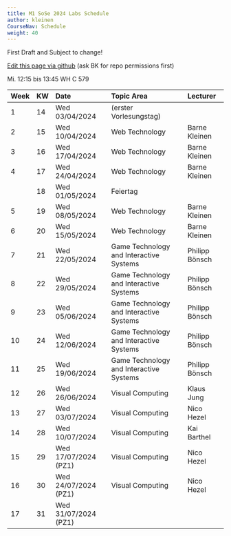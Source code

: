```yaml
---
title: M1 SoSe 2024 Labs Schedule
author: kleinen
CourseNav: Schedule
weight: 40
---
```


First Draft and Subject to change!

[Edit this page via github](https://github.com/bkleinen/bkleinen.github.io/blob/main/hugo/content/classes/ss2024/m1-web/schedule/index.md) (ask BK for repo permissions first)

Mi.	12:15 bis 13:45	 WH C 579

| Week | KW | Date                 | Topic Area                              | Lecturer       |
|:-----|:---|:---------------------|:----------------------------------------|:---------------|
| 1    | 14 | Wed 03/04/2024       | (erster Vorlesungstag)                  |                |
| 2    | 15 | Wed 10/04/2024       | Web Technology                          | Barne Kleinen  |
| 3    | 16 | Wed 17/04/2024       | Web Technology                          | Barne Kleinen  |
| 4    | 17 | Wed 24/04/2024       | Web Technology                          | Barne Kleinen  |
|      | 18 | Wed 01/05/2024       | Feiertag                                |                |
| 5    | 19 | Wed 08/05/2024       | Web Technology                          | Barne Kleinen  |
| 6    | 20 | Wed 15/05/2024       | Web Technology                          | Barne Kleinen  |
| 7    | 21 | Wed 22/05/2024       | Game Technology and Interactive Systems | Philipp Bönsch |
| 8    | 22 | Wed 29/05/2024       | Game Technology and Interactive Systems | Philipp Bönsch |
| 9    | 23 | Wed 05/06/2024       | Game Technology and Interactive Systems | Philipp Bönsch |
| 10   | 24 | Wed 12/06/2024       | Game Technology and Interactive Systems | Philipp Bönsch |
| 11   | 25 | Wed 19/06/2024       | Game Technology and Interactive Systems | Philipp Bönsch |
| 12   | 26 | Wed 26/06/2024       | Visual Computing                        | Klaus Jung     |
| 13   | 27 | Wed 03/07/2024       | Visual Computing                        | Nico Hezel     |
| 14   | 28 | Wed 10/07/2024       | Visual Computing                        | Kai Barthel    |
| 15   | 29 | Wed 17/07/2024 (PZ1) | Visual Computing                        | Nico Hezel     |
| 16   | 30 | Wed 24/07/2024 (PZ1) | Visual Computing                        | Nico Hezel     |
| 17   | 31 | Wed 31/07/2024 (PZ1) |                                         |                |
